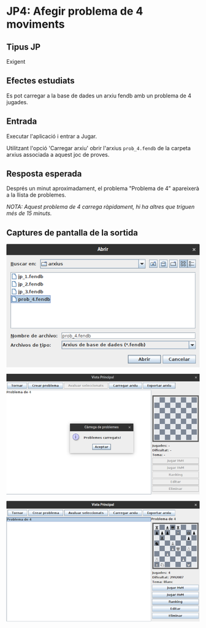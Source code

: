 # JP4: Afegir problema de 4 moviments

## Tipus JP

Exigent

## Efectes estudiats

Es pot carregar a la base de dades un arxiu fendb amb un problema de 4 jugades.

## Entrada

Executar l'aplicació i entrar a Jugar.

Utilitzant l'opció 'Carregar arxiu' obrir l'arxius `prob_4.fendb` de la carpeta arxius associada a aquest joc de proves.

## Resposta esperada

Després un minut aproximadament, el problema "Problema de 4" apareixerà a la llista de problemes.

_NOTA: Aquest problema de 4 carrega ràpidament, hi ha altres que triguen més de 15 minuts._

## Captures de pantalla de la sortida

![Finestra de selecció](../imatges_JP/selec_fen_4.png)

![Confirmació de carrega](../imatges_JP/fendb_4.png)

![Problema carregat](../imatges_JP/fendb_4_carr.png)
